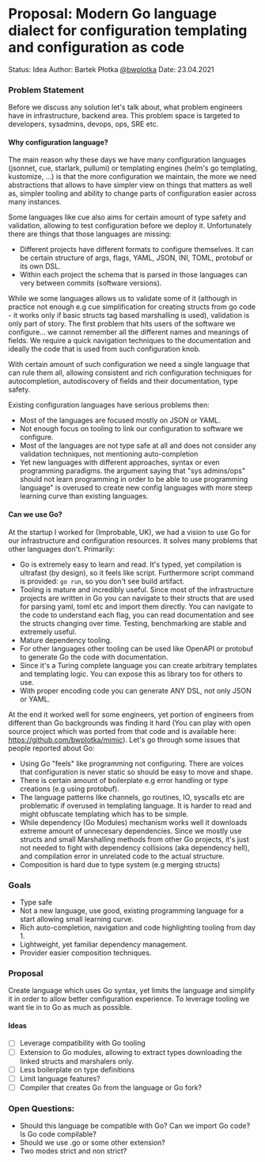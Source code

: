 # Proposal: Modern Go language dialect for configuration templating and configuration as code

Status: Idea
Author: Bartek Płotka [@bwplotka](https://bwplotka.dev)
Date: 23.04.2021

### Problem Statement

Before we discuss any solution let's talk about, what problem engineers have in infrastructure, backend area. This problem space is targeted
to developers, sysadmins, devops, ops, SRE etc.

#### Why configuration language?

The main reason why these days we have many configuration languages (jsonnet, cue, starlark, pullumi) or templating engines (helm's go templating, kustomize, ...) is that the more configuration we maintain, the more we need abstractions that allows to have simpler view on things that matters as well as, simpler tooling and ability to change parts of configuration easier across many instances.

Some languages like cue also aims for certain amount of type safety and validation, allowing to test configuration before we deploy it. Unfortunately there are things that those languages are missing:

* Different projects have different formats to configure themselves. It can be certain structure of args, flags, YAML, JSON, INI, TOML, protobuf or its own DSL.
* Within each project the schema that is parsed in those languages can very between commits (software versions).

While we some languages allows us to validate some of it (although in practice not enough e.g cue simplification for creating structs from go code - it works only if basic structs tag based marshalling is used), validation is only part of story. The first problem that hits users of the software we configure... we cannot remember all the different names and meanings of fields. We require a quick navigation techniques to the documentation and ideally the code that is used from such configuration knob.

With certain amount of such configuration we need a single language that can rule them all, allowing consistent and rich configuration techniques for autocompletion, autodiscovery of fields and their documentation, type safety.

Existing configuration languages have serious problems then:

* Most of the languages are focused mostly on JSON or YAML.
* Not enough focus on tooling to link our configuration to software we configure.
* Most of the languages are not type safe at all and does not consider any validation techniques, not mentioning auto-completion
* Yet new languages with different approaches, syntax or even programming paradigms. the argument saying that "sys admins/ops" should not learn programming in order to be able to use programming language" is overused to create new config languages with more steep learning curve than existing languages.

#### Can we use Go?

At the startup I worked for (Improbable, UK), we had a vision to use Go for our infrastructure and configuration resources. It solves many problems that other languages don't. Primarily:

* Go is extremely easy to learn and read.
  It's typed, yet compilation is ultrafast (by design), so it feels like script. Furthermore script command is provided: `go run`, so you don't see build artifact.
* Tooling is mature and incredibly useful. Since most of the infrastructure projects are written in Go you can navigate to their structs that are used for parsing yaml, toml etc and import them directly. You can navigate to the code to understand each flag, you can read documentation and see the structs changing over time. Testing, benchmarking are stable and extremely useful.
* Mature dependency tooling.
* For other languages other tooling can be used like OpenAPI or protobuf to generate Go the code with documentation.
* Since it's a Turing complete language you can create arbitrary templates and templating logic. You can expose this as library too for others to use.
* With proper encoding code you can generate ANY DSL, not only JSON or YAML.

At the end it worked well for some engineers, yet portion of engineers from different than Go backgrounds was finding it hard (You can play with open source project which was ported from that code and is available here: https://github.com/bwplotka/mimic). Let's go through some issues that people reported about Go:

* Using Go "feels" like programming not configuring. There are voices that configuration is never static so should be easy to move and shape.
* There is certain amount of boilerplate e.g error handling or type creations (e.g using protobuf).
* The language patterns like channels, go routines, IO, syscalls etc are problematic if overused in templating language. It is harder to read and
  might obfuscate templating which has to be simple.
* While dependency (Go Modules) mechanism works well it downloads extreme amount of unnecesary dependencies. Since we mostly use structs and small Marshalling methods from other Go projects, it's just not needed to fight with dependency collisions (aka dependency hell), and compilation error in unrelated code to the actual structure.
* Composition is hard due to type system (e.g merging structs)

### Goals

* Type safe
* Not a new language, use good, existing programming language for a start allowing small learning curve.
* Rich auto-completion, navigation and code highlighting tooling from day 1.
* Lightweight, yet familiar dependency management.
* Provider easier composition techniques.

### Proposal

Create language which uses Go syntax, yet limits the language and simplify it in order to allow better configuration experience.
To leverage tooling we want tie in to Go as much as possible.

#### Ideas

* [ ] Leverage compatibility with Go tooling
* [ ] Extension to Go modules, allowing to extract types downloading the linked structs and marshalers only.
* [ ] Less boilerplate on type definitions
* [ ] Limit language features?
* [ ] Compiler that creates Go from the language or Go fork?

### Open Questions:

* Should this language be compatible with Go? Can we import Go code? Is Go code compilable?
* Should we use .go or some other extension?
* Two modes strict and non strict?